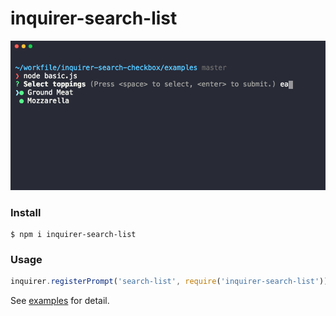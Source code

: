 # inquirer-search-list

![](screenshot.png)

### Install

```
$ npm i inquirer-search-list
```

### Usage

```js
inquirer.registerPrompt('search-list', require('inquirer-search-list'));
```

See [examples](https://github.com/robin-rpr/inquirer-search-list/blob/master/examples/) for detail.
